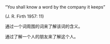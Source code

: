 “You shall know a word by the company it keeps”

(J. R. Firth 1957: 11)

通过一个词周围的词来了解该词的含义。

通过了解一个人的朋友来了解这个人。



